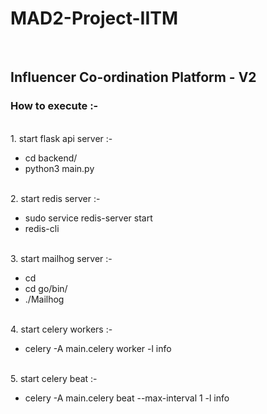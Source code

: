 # MAD2-Project-IITM

<br>
<h2>Influencer Co-ordination Platform - V2</h2>

<h3>How to execute :-</h3>

<br>
1. start flask api server :- 

- cd backend/
- python3 main.py

<br>
2. start redis server :-

- sudo service redis-server start
- redis-cli

<br>
3. start mailhog server :-

- cd
- cd go/bin/
- ./Mailhog

<br>
4. start celery workers :-

- celery -A main.celery worker -l info

<br>
5. start celery beat :-

- celery -A main.celery beat --max-interval 1 -l info
